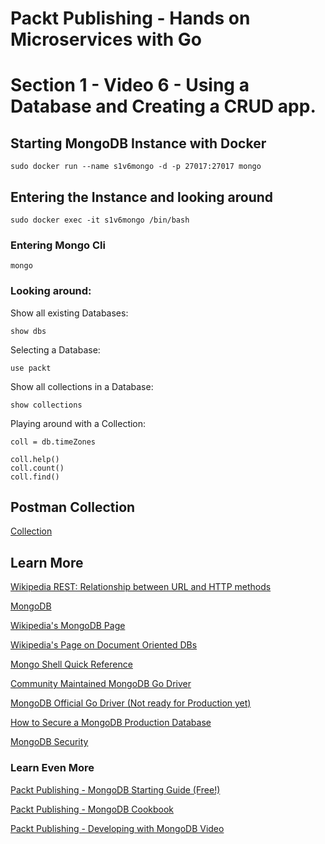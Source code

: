 # Packt Publishing - Hands on Microservices with Go
# Section 1 - Video 6 - Using a Database and Creating a CRUD app.

## Starting MongoDB Instance with Docker

`sudo docker run --name s1v6mongo -d -p 27017:27017 mongo`

## Entering the Instance and looking around

`sudo docker exec -it s1v6mongo /bin/bash`

### Entering Mongo Cli

`mongo`

### Looking around:

Show all existing Databases:

`show dbs`

Selecting a Database:

`use packt`

Show all collections in a Database:

`show collections`

Playing around with a Collection:

```
coll = db.timeZones

coll.help()
coll.count()
coll.find()
```

## Postman Collection

[Collection](https://github.com/PacktPublishing/Hands-on-Microservices-with-Go/blob/master/section-1/video-6/S1V6.postman_collection.json)

## Learn More

[Wikipedia REST: Relationship between URL and HTTP methods](https://en.wikipedia.org/wiki/Representational_state_transfer#Relationship_between_URL_and_HTTP_methods)

[MongoDB](https://www.mongodb.com/)

[Wikipedia's MongoDB Page](https://en.wikipedia.org/wiki/MongoDB)

[Wikipedia's Page on Document Oriented DBs](https://en.wikipedia.org/wiki/Document-oriented_database)

[Mongo Shell Quick Reference](https://docs.mongodb.com/manual/reference/mongo-shell/)

[Community Maintained MongoDB Go Driver](https://github.com/globalsign/mgo)

[MongoDB Official Go Driver (Not ready for Production yet)](https://github.com/mongodb/mongo-go-driver)

[How to Secure a MongoDB Production Database](https://www.cyberciti.biz/faq/how-to-secure-mongodb-nosql-production-database/)

[MongoDB Security](https://docs.mongodb.com/manual/security/)

### Learn Even More

[Packt Publishing - MongoDB Starting Guide (Free!)](https://www.packtpub.com/packt/free-ebook/mongoDB-starter-guide)

[Packt Publishing - MongoDB Cookbook](https://www.packtpub.com/big-data-and-business-intelligence/mongodb-cookbook)

[Packt Publishing - Developing with MongoDB Video](https://www.packtpub.com/big-data-and-business-intelligence/developing-mongodb-video)
